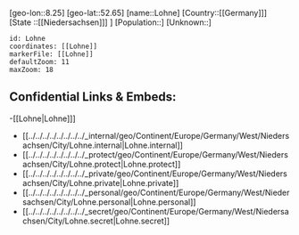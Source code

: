 ﻿---
location: [52.65,8.25]
mapzoom: [7,12] 
mapmarker: city 
type: City
tags:
- geo/City


SpocWebEntityId: 32073
isDeleted: false
confidential: public

---
[geo-lon::8.25]
[geo-lat::52.65]
[name::Lohne]
[Country::[[Germany]]]
[State ::[[Niedersachsen]]] ]
[Population::]
[Unknown::]


```leaflet
id: Lohne
coordinates: [[Lohne]]
markerFile: [[Lohne]]
defaultZoom: 11 
maxZoom: 18
```


## Confidential Links & Embeds: 
-[[Lohne|Lohne]]] 
- [[../../../../../../../../_internal/geo/Continent/Europe/Germany/West/Niedersachsen/City/Lohne.internal|Lohne.internal]] 
- [[../../../../../../../../_protect/geo/Continent/Europe/Germany/West/Niedersachsen/City/Lohne.protect|Lohne.protect]] 
- [[../../../../../../../../_private/geo/Continent/Europe/Germany/West/Niedersachsen/City/Lohne.private|Lohne.private]] 
- [[../../../../../../../../_personal/geo/Continent/Europe/Germany/West/Niedersachsen/City/Lohne.personal|Lohne.personal]] 
- [[../../../../../../../../_secret/geo/Continent/Europe/Germany/West/Niedersachsen/City/Lohne.secret|Lohne.secret]] 

